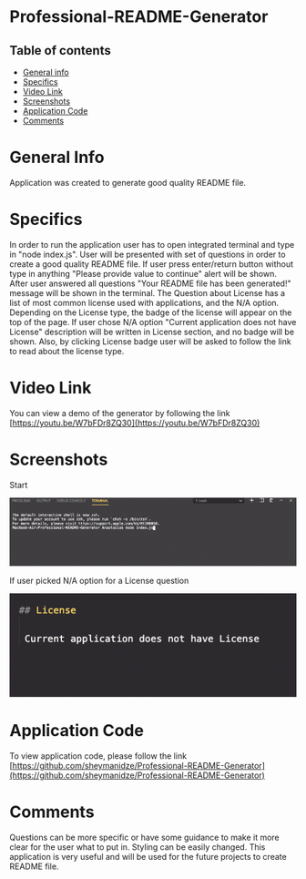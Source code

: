 # Professional-README-Generator

## Table of contents
 * [General info](#General-Info)
 * [Specifics](#Specifics)
 * [Video Link](#Video-Link)
 * [Screenshots](#Screenshots)
 * [Application Code](#Application-Code)
 * [Comments](#Comments)

# General Info

 Application was created to generate good quality README file.


# Specifics

 In order to run the application user has to open integrated terminal and type in "node index.js". User will be presented with set of questions in order to create a good quality README file. If user press enter/return button without type in anything "Please provide value to continue" alert will be shown. After user answered all questions "Your README file has been generated!" message will be shown in the terminal. The Question about License has a list of most common license used with applications, and the N/A option. Depending on the License type, the badge of the license will appear on the top of the page. If user chose N/A option "Current application does not have License" description will be written in License section, and no badge will be shown. Also, by clicking License badge user will be asked to follow the link to read about the license type.


# Video Link

 You can view a demo of the generator by following the link
 [https://youtu.be/W7bFDr8ZQ30](https://youtu.be/W7bFDr8ZQ30)

# Screenshots

 Start

![To start application](/images/start.png)

 If user picked N/A option for a License question

 ![N/A option](/images/na-option.png)


# Application Code

 To view application code, please follow the link [https://github.com/sheymanidze/Professional-README-Generator](https://github.com/sheymanidze/Professional-README-Generator)

# Comments

 Questions can be more specific or have some guidance to make it more clear for the user what to put in. Styling can be easily changed. This application is very useful and will be used for the future projects to create README file.